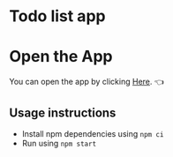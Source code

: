 # Todo list app

# Open the App

You can open the app by clicking [Here](https://todo-app-nitzanpap.netlify.app/). :point_left:

## Usage instructions

- Install npm dependencies using `npm ci`
- Run using `npm start`
